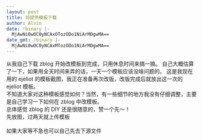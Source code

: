 ```yaml
---
layout: post
title: 将提供模板下载
author: Alvin
date: !binary |-
  MjAwNi0wOC0yNCAxOTozODo1NiArMDgwMA==
date_gmt: !binary |-
  MjAwNi0wOC0yNCAxMTozODo1NiArMDgwMA==
---
```

从我自己下载 zblog 开始改模板到完成，只用休息时间来搞一搞。
自己大概估算了一下，如果用全天时间来弄的话，一天一个模板应该没啥问题的。
这是我现在用的 ejeliot 的模板截图，我正在准备再次改版，改版完成后就放出这一次的 ejeliot 模板。<br/>不知道大家对这种模板感觉如何？当然，有一些细节的地方我没有仔细调整，主要是自己学习一下如何在 zblog 中改模板。<br/>总体感觉 zblog 的 DIY 还是很随意的，赞一个先～！<br/>先放图，过两天就上传模板<br/> <br/>如果大家等不急也可以自己先去下源文件
<img src="http://static.flickr.com/75/223383182_81390a1188_b.jpg" alt="" title=""/><br/><img src="http://static.flickr.com/70/223383184_243defc1a0_b.jpg" alt="" title=""/><br/><img src="http://static.flickr.com/92/223383185_0b66393639_b.jpg" alt="" title=""/><br/><img src="http://static.flickr.com/72/223383186_190e529ce4_b.jpg" alt="" title=""/>
